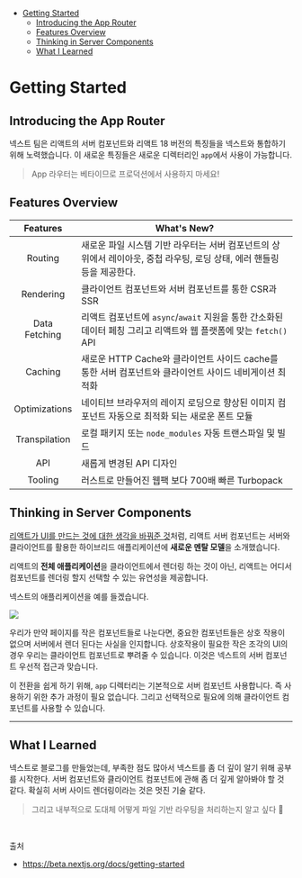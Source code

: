 - [Getting Started](#getting-started)
  - [Introducing the App Router](#introducing-the-app-router)
  - [Features Overview](#features-overview)
  - [Thinking in Server Components](#thinking-in-server-components)
  - [What I Learned](#what-i-learned)

# Getting Started

## Introducing the App Router

넥스트 팀은 리액트의 서버 컴포넌트와 리액트 18 버전의 특징들을 넥스트와 통합하기 위해 노력했습니다.
이 새로운 특징들은 새로운 디렉터리인 `app`에서 사용이 가능합니다.

> App 라우터는 베타이므로 프로덕션에서 사용하지 마세요!

## Features Overview

|   Features    | What's New?                                                                                                            |
| :-----------: | ---------------------------------------------------------------------------------------------------------------------- |
|    Routing    | 새로운 파일 시스템 기반 라우터는 서버 컴포넌트의 상위에서 레이아웃, 중첩 라우팅, 로딩 상태, 에러 핸들링 등을 제공한다. |
|   Rendering   | 클라이언트 컴포넌트와 서버 컴포넌트를 통한 CSR과 SSR                                                                   |
| Data Fetching | 리액트 컴포넌트에 `async`/`await` 지원을 통한 간소화된 데이터 페칭 그리고 리액트와 웹 플랫폼에 맞는 `fetch()` API      |
|    Caching    | 새로운 HTTP Cache와 클라이언트 사이드 cache를 통한 서버 컴포넌트와 클라이언트 사이드 네비게이션 최적화                 |
| Optimizations | 네이티브 브라우저의 레이지 로딩으로 향상된 이미지 컴포넌트 자동으로 최적화 되는 새로운 폰트 모듈                       |
| Transpilation | 로컬 패키지 또는 `node_modules` 자동 트랜스파일 및 빌드                                                                |
|      API      | 새롭게 변경된 API 디자인                                                                                               |
|    Tooling    | 러스트로 만들어진 웹팩 보다 700배 빠른 Turbopack                                                                       |

## Thinking in Server Components

[리액트가 UI를 만드는 것에 대한 생각을 바꿔준 것](https://github.com/yujiseok/reacting-with-react/blob/main/reactdev/Learn/thinking-in-react.md)처럼, 리액트 서버 컴포넌트는 서버와 클라이언트를 활용한 하이브리드 애플리케이션에 **새로운 멘탈 모델**을 소개했습니다.

리액트의 **전체 애플리케이션**을 클라이언트에서 렌더링 하는 것이 아닌, 리액트는 어디서 컴포넌트를 렌더링 할지 선택할 수 있는 유연성을 제공합니다.

넥스트의 애플리케이션을 예를 들겠습니다.

![](https://assets.vercel.com/image/upload/f_auto%2Cq_100%2Cw_1600/v1667581343/nextjs-docs/darkmode/thinking-in-server-components.png)

우리가 만약 페이지를 작은 컴포넌트들로 나눈다면, 중요한 컴포넌트들은 상호 작용이 없으며 서버에서 렌더 된다는 사실을 인지합니다. 상호작용이 필요한 작은 조각의 UI의 경우 우리는 클라이언트 컴포넌트로 뿌려줄 수 있습니다. 이것은 넥스트의 서버 컴포넌트 우선적 접근과 맞습니다.

이 전환을 쉽게 하기 위해, `app` 디렉터리는 기본적으로 서버 컴포넌트 사용합니다. 즉 사용하기 위한 추가 과정이 필요 없습니다. 그리고 선택적으로 필요에 의해 클라이언트 컴포넌트를 사용할 수 있습니다.

---

## What I Learned

넥스트로 블로그를 만들었는데, 부족한 점도 많아서 넥스트를 좀 더 깊이 알기 위해 공부를 시작한다.
서버 컴포넌트와 클라이언트 컴포넌트에 관해 좀 더 깊게 알아봐야 할 것 같다.
확실히 서버 사이드 렌더링이라는 것은 멋진 기술 같다.

> 그리고 내부적으로 도대체 어떻게 파일 기반 라우팅을 처리하는지 알고 싶다 🧐

<br/>

출처

- https://beta.nextjs.org/docs/getting-started
